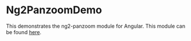 # Ng2PanzoomDemo

This demonstrates the ng2-panzoom module for Angular.  This module can be found [here](https://github.com/kensingtontech/ng2-panzoom).

